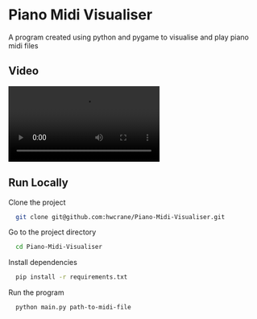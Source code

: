 
# Piano Midi Visualiser

A program created using python and pygame to visualise and play piano midi files

## Video

![App Screenshot](Video.mov)


## Run Locally

Clone the project

```bash
  git clone git@github.com:hwcrane/Piano-Midi-Visualiser.git
```

Go to the project directory

```bash
  cd Piano-Midi-Visualiser
```

Install dependencies

```bash
  pip install -r requirements.txt
```

Run the program

```bash
  python main.py path-to-midi-file
```

